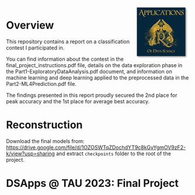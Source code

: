 <img src="images/DSApps_logo_small.jpg" align="right" />

# Overview

This repository contains a report on a classification contest I participated in.

You can find information about the contest in the final_project_instructions.pdf file, details on the data exploration phase in the Part1-ExploratoryDataAnalysis.pdf document, and information on machine learning and deep learning applied to the preprocessed data in the Part2-ML4Prediction.pdf file.

The findings presented in this report proudly secured the 2nd place for peak accuracy and the 1st place for average best accuracy.

# Reconstruction

Download the final models from:
https://drive.google.com/file/d/1OZOSWTqZDochdYT9c8kGvYgmOV9zF2-k/view?usp=sharing
and extract `checkpoints` folder to the root of the project.

# DSApps @ TAU 2023: Final Project
